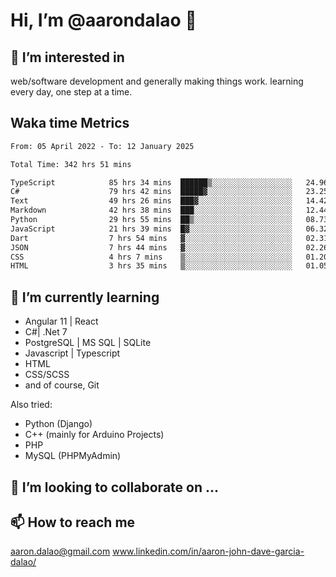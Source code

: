 # __Hi, I’m @aarondalao__ 👋 
## 👀 I’m interested in 
web/software development and generally making things work.
learning every day, one step at a time. 

## Waka time Metrics
<!--START_SECTION:waka-->

```txt
From: 05 April 2022 - To: 12 January 2025

Total Time: 342 hrs 51 mins

TypeScript            85 hrs 34 mins  ██████▒░░░░░░░░░░░░░░░░░░   24.96 %
C#                    79 hrs 42 mins  █████▓░░░░░░░░░░░░░░░░░░░   23.25 %
Text                  49 hrs 26 mins  ███▓░░░░░░░░░░░░░░░░░░░░░   14.42 %
Markdown              42 hrs 38 mins  ███░░░░░░░░░░░░░░░░░░░░░░   12.44 %
Python                29 hrs 55 mins  ██▒░░░░░░░░░░░░░░░░░░░░░░   08.73 %
JavaScript            21 hrs 39 mins  █▓░░░░░░░░░░░░░░░░░░░░░░░   06.32 %
Dart                  7 hrs 54 mins   ▓░░░░░░░░░░░░░░░░░░░░░░░░   02.31 %
JSON                  7 hrs 44 mins   ▓░░░░░░░░░░░░░░░░░░░░░░░░   02.26 %
CSS                   4 hrs 7 mins    ▒░░░░░░░░░░░░░░░░░░░░░░░░   01.20 %
HTML                  3 hrs 35 mins   ▒░░░░░░░░░░░░░░░░░░░░░░░░   01.05 %
```

<!--END_SECTION:waka-->

## 🌱 I’m currently learning 

- Angular 11 | React 
- C#| .Net 7
- PostgreSQL | MS SQL | SQLite
- Javascript | Typescript
- HTML 
- CSS/SCSS
- and of course, Git 


Also tried:
- Python (Django)
- C++ (mainly for Arduino Projects)
- PHP
- MySQL (PHPMyAdmin)


## 💞️ I’m looking to collaborate on ...

## 📫 How to reach me 
aaron.dalao@gmail.com
www.linkedin.com/in/aaron-john-dave-garcia-dalao/

<!---
aarondalao/aarondalao is a ✨ special ✨ repository because its `README.md` (this file) appears on your GitHub profile.
You can click the Preview link to take a look at your changes.
--->
